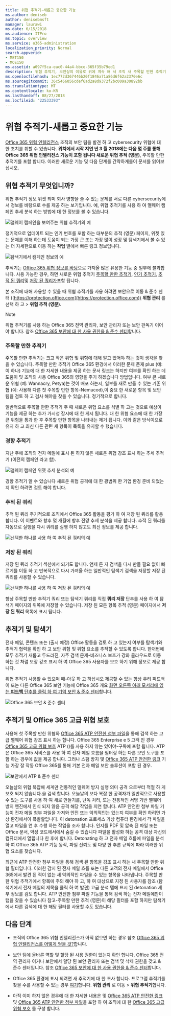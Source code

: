 ```yaml
---
title: 위협 추적기-새롭고 중요한 기능
ms.author: deniseb
author: denisebmsft
manager: laurawi
ms.date: 6/15/2018
ms.audience: ITPro
ms.topic: overview
ms.service: o365-administration
localization_priority: Normal
search.appverid:
- MET150
- MOE150
ms.assetid: a097f5ca-eac0-44a4-bbce-365f35b79ed1
description: 위협 추적기, 보안상의 이유로 위에 계속 해 서 조직 새 주목할 만한 추적기를 포함 하는 방법에 대 한 설명 합니다.
ms.openlocfilehash: 1ec772d367446b20f1846a71a86d6f62a2370e6c
ms.sourcegitcommit: 36c5466056cdef6ad2a8d9372f2bc009a30892bb
ms.translationtype: MT
ms.contentlocale: ko-KR
ms.lasthandoff: 08/27/2018
ms.locfileid: "22533393"
---
```

# <a name="threat-trackers---new-and-noteworthy"></a>위협 추적기-새롭고 중요한 기능

[Office 365 위협 인텔리전스](office-365-ti.md) 조직의 보안 팀을 발견 하 고 cybersecurity 위협에 대 한 조치를 취할 수 있습니다. **위치에서 시작 지연 년 3 월 2018에는 다음 몇 주를 통해 Office 365 위협 인텔리전스 기능이 포함 됩니다 새로운 위협 추적 (영문)**, 주목할 만한 추적기를 포함 합니다. 이러한 새로운 기능 및 다음 단계를 간략하게를이 문서를 읽어보십시오. 
  
## <a name="what-are-threat-trackers"></a>위협 추적기 무엇입니까?

위협 추적기 정보 위젯 되며 회사 영향을 줄 수 있는 문제를 서로 다른 cybersecurity에서 정보를 바탕으로 수를 제공 하는 보기입니다. 예, 위협 추적기를 사용 하 여 맬웨어 캠페인 추세 분석 하는 방법에 대 한 정보를 볼 수 있습니다.
  
![맬웨어 캠페인을 보여주는 위협 추적기의 예](media/a883b5ac-8e2b-469a-90e0-f8ad39bb63b7.png)
  
정기적으로 업데이트 되는 인기 번호를 포함 하는 대부분의 추적 (영문) 페이지, 위젯 있는 문제를 이해 하는데 도움이 되는 가장 큰 또는 가장 많이 성장 및 탐색기에서 볼 수 있는 더 자세한으로 이동 하는 **작업** 열에서 빠른 링크 정보입니다. 
  
![탐색기에서 캠페인 정보의 예](media/e426f220-fdcb-4dd9-99a2-db97dbcf71d5.png)
  
추적기는 [Office 365 위협 정보를 바탕](office-365-ti.md)으로 가져올 많은 유용한 기능 중 일부에 불과합니다. 사용 가능한 경우, 하면 새로운 위협 추적기 [주목할 만한 추적기](threat-trackers.md#notey), [인기 추적기](threat-trackers.md#trending), [추적 된 쿼리](threat-trackers.md#trackedq)및 [저장 된 쿼리가](threat-trackers.md#savedq)포함 됩니다.
  
본 조직에 대해 사용할 수 있을 때 위협 추적기를 사용 하려면 보안으로 이동 &amp; 준수 센터 ([https://protection.office.com](https://protection.office.com)) **위협 관리** 를 선택 하 고 \> **위협 추적 (영문)**.
  
> [!NOTE]
> 위협 추적기를 사용 하는 Office 365 전역 관리자, 보안 관리자 또는 보안 판독기 이어야 합니다. 참조 [Office 365 보안에 대 한 사용 권한을 &amp; 준수 센터](permissions-in-the-security-and-compliance-center.md)합니다. 
  
### <a name="noteworthy-trackers"></a>주목할 만한 추적기

주목할 만한 추적기는 크고 작은 위협 및 위험에 대해 알고 있어야 하는 것이 생각을 찾을 수 있습니다. 주목할 만한 추적기 Office 365 환경에서 이러한 문제 존재 plus (예:이 하나) 기능에 대 한 자세한 내용을 제공 하는 문서 링크는 하지만 여부를 확인 하는 데 도움이 및 조직의 사용 Office 365의 영향을 주기 하겠습니다 방법입니다. 여부 큰 새로운 위협 (예: Wannacry, Petya)는 것이 배포 하는지, 일부를 새로 만들 수 있는 기존 위협 (예: 사용해 다른 첫 주목할 만한 항목-Nemucod),이 중요 한 새로운 항목 및 보안 팀을 검토 하 고 검사 해야을 찾을 수 있습니다. 정기적으로 합니다.
  
일반적으로 주목할 만한 추적기 주 때 새로운 위협 요소를 식별 하 고는 것으로 예상이 기능을 제공 하는 추가 가시성 잠시에 대 한 게시 됩니다. 대 한 위협 요소에 대 한 가장 큰 위험을 통과 한 후 주목할 만한 항목을 나타내는 제거 됩니다. 이와 같은 방식이으로 유지 하 고 최신 다른 관련 새 항목이 목록을 유지할 수 했습니다.
  
### <a name="trending-trackers"></a>경향 추적기

지난 주에 조직의 전자 메일에 표시 된 하지 않은 새로운 위협 강조 표시 하는 추세 추적기 (이전의 캠페인 라고 함).
  
![맬웨어 캠페인 위젯 추세 분석의 예](media/d2ccc1a0-2a1d-4e36-99b5-6766c207772f.png)
  
경향 추적기 알 수 있습니다 새로운 위협 공격에 대 한 광범위 한 기업 환경 준비 되었는지 확인 하려면 검토 해야 합니다.
  
### <a name="tracked-queries"></a>추적 된 쿼리

추적 된 쿼리 주기적으로 조직에서 Office 365 활동을 평가 하 여 저장 된 쿼리를 활용 합니다. 이 이벤트와 향후 몇 개월에 향후 전망 추세 분석을 제공 합니다. 추적 된 쿼리를 자동으로 실행을 다시 쿼리를 실행 하지 않고도 최신 정보를 제공 합니다.
  
![선택한 하나를 사용 하 여 추적 된 쿼리의 예](media/0c556174-06eb-4ae5-b32a-5ff76b9e4f13.png)
  
### <a name="saved-queries"></a>저장 된 쿼리

저장 된 쿼리 추적기 섹션에서 되기도 합니다. 언제 든 지 검색을 다시 만들 필요 없이 빠르게를 이동 하 고 반복적으로 다시 가져올 하는 일반적인 탐색기 검색을 저장할 저장 된 쿼리를 사용할 수 있습니다.
  
![선택한 하나를 사용 하 여 저장 된 쿼리의 예](media/188cf3ff-58f1-41ea-81aa-76158d8f40c3.png)
  
항상 주목할 만한 추적기 쿼리 또는 탐색기 쿼리를 직접 **쿼리 저장** 단추를 사용 하 여 탐색기 페이지의 위쪽에 저장할 수 있습니다. 저장 된 모든 항목 추적 (영문) 페이지에서 **저장 된 쿼리** 목록에 표시 됩니다. 
  
## <a name="trackers-and-explorer"></a>추적기 및 탐색기

전자 메일, 콘텐츠 또는 (출시 예정) Office 활동을 검토 하 고 있는지 여부를 탐색기와 추적기 협력을 확인 하 고 보안 위험 및 위협 요소를 추적할 수 있도록 합니다. 한꺼번에 모두 추적기 새롭고 두드러진, 자주 검색 문제-비즈니스 보호가 강화 클라우드로 이동 하는 것 처럼 보장 강조 표시 하 여 Office 365 사용자를 보호 하기 위해 정보로 제공 합니다.
  
위협 추적기 사용할 수 있으며 때-아웃 하 고 하십시오 제공할 수 있는 항상 우리 피드백이 또는 다른 Office 365 보안 기능에 Office 365 개요 [화면 오른쪽 아래 모서리에 있는 **피드백** 단추를 클릭 하 여 기억 보안 &amp; 준수 센터](https://support.office.com/article/a5f2fd18-b029-4257-b5a8-ae83e7768c85)합니다.
  
![Office 365 보안 &amp; 준수 센터](media/86c330db-8132-4150-8475-220258fe04fb.png)
  
## <a name="trackers-and-office-365-advanced-threat-protection"></a>추적기 및 Office 365 고급 위협 보호

사용해 첫 주목할 만한 위협와 [Office 365 ATP 안전한 첨부 파일](atp-safe-attachments.md)을 통해 검색 하는 고급 맬웨어 위협 강조 표시 하는 합니다. Office 365 Enterprise e 5 고객 인 경우 [Office 365 고급 위협 보호](office-365-atp.md) ATP ()를 사용 하지 않는 있어야-구독에 포함 됩니다. ATP은 Office 365 서비스를 사용 하 여 전자 메일 흐름을 필터링 하는 다른 보안 도구를 포함 하는 경우에 값을 제공 합니다. 그러나 스팸 방지 및 [Office 365 ATP 안전한 링크](atp-safe-links.md) 기능 가장 잘 작동 Office 365를 통해 기본 전자 메일 보안 솔루션이 포함 된 경우. 
  
![보안에서 ATP &amp; 준수 센터](media/cee70d07-f0c1-459b-843c-2d10c253349f.png)
  
오늘날의 위협 복잡해 세계만 전통적인 맬웨어 방지 실행 의미 공격 으로부터 적절 하 게 보호 되지 않습니다.을 검색 합니다. 오늘날의 보다 복잡 한 공격자가 일반적으로 사용할 수 있는 도구를 사용 하 여 새로 만들기를, 난독 처리, 또는 전통적인 서명 기반 맬웨어 방지 엔진에서 인식 되지 않음 공격 해당 작업을 지연 합니다. ATP 안전한 첨부 파일 기능이 전자 메일 첨부 파일을 가져와 안전 또는 악의적인는 있는지 여부를 확인 하려면 가상 환경에서이 폭발할입니다. 이 detonation 프로세스 가상 컴퓨터 환경에서 각 파일을 열고 파일을 연 후 수행 하는 작업을 조사 합니다. 인지를 PDF 및 압축 된 파일 또는 Office 문서, 악성 코드에서에서 숨길 수 있습니다 파일을 활성화 하는 공격 대상 자신의 컴퓨터에서 열립니다 한 후에 합니다. Detonating 하 고 전자 메일 흐름에 파일을 분석 하 여 Office 365 ATP 기능 동작, 파일 신뢰도 및 다양 한 추론 규칙에 따라 이러한 위협 요소를 찾습니다.
  
최근에 ATP 안전한 첨부 파일을 통해 검색 된 항목을 강조 표시 하는 새 주목할 만한 위협 필터입니다. 이러한 감지 된 전자 메일 흐름 또는 다른 고객의 전자 메일에서 Office 365에서 발견 된 적이 없는 새 악의적인 파일을 수 있는 항목을 나타냅니다. 주목할 만한 위협 추적기에서 항목에 주의 해야 하 고, 하 여 대상으로 지정 된 사용자를 참조 (탐색기에서 전자 메일의 제목을 클릭 하 여 발견) 고급 분석 탭에 표시 된 detonation 세부 정보를 검토 합니다. ATP 안전한 첨부 파일 기능을 통해 검색 하는 전자 메일에만이 탭을 찾을 수 있습니다 참고-주목할 만한 추적 (영문)이 해당 필터를 포함 하지만 탐색기에서 다른 검색에 대 한 해당 필터를 사용할 수도 있습니다.
  
## <a name="next-steps"></a>다음 단계

- 조직의 Office 365 위협 인텔리전스가 아직 없으면 하는 경우 참조 [Office 365 위협 인텔리전스를 어떻게 얻을 것?](get-started-with-ti.md)합니다.
    
- 보안 팀에 올바른 역할 및 할당 된 사용 권한이 있는지 확인 합니다. Office 365 전역 관리자 이거나 보안에서 할당 된 보안 관리자 또는 검색 및 삭제 권한을 갖고 &amp; 준수 센터입니다. 참조 [Office 365 보안에 대 한 사용 권한을 &amp; 준수 센터](permissions-in-the-security-and-compliance-center.md)합니다.
    
- Office 365 환경에 표시 되려면 새 추적기에 대 한 조사 합니다. 프로그램 추적기를 찾을 수를 사용할 수 있는 경우 [여기](https://protection.office.com/)합니다. **위협 관리** 로 이동 \> **위협 추적기**합니다.
    
- 아직 이미 하지 않은 경우에 대 한 자세한 내용은 및 [Office 365 ATP 안전한 링크](atp-safe-links.md) 및 [Office 365 ATP 안전한 첨부 파일](atp-safe-attachments.md)을 포함 하 여 조직에 대 한 [Office 365 고급 위협 보호](office-365-atp.md) 를 구성 합니다.
  

